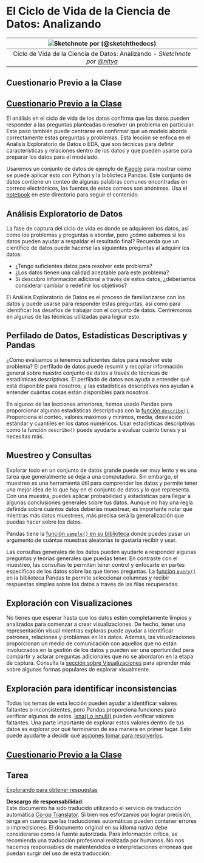 <!--
CO_OP_TRANSLATOR_METADATA:
{
  "original_hash": "d92f57eb110dc7f765c05cbf0f837c77",
  "translation_date": "2025-08-24T00:44:58+00:00",
  "source_file": "4-Data-Science-Lifecycle/15-analyzing/README.md",
  "language_code": "es"
}
-->
# El Ciclo de Vida de la Ciencia de Datos: Analizando

|![ Sketchnote por [(@sketchthedocs)](https://sketchthedocs.dev) ](../../sketchnotes/15-Analyzing.png)|
|:---:|
| Ciclo de Vida de la Ciencia de Datos: Analizando - _Sketchnote por [@nitya](https://twitter.com/nitya)_ |

## Cuestionario Previo a la Clase

## [Cuestionario Previo a la Clase](https://purple-hill-04aebfb03.1.azurestaticapps.net/quiz/28)

El análisis en el ciclo de vida de los datos confirma que los datos pueden responder a las preguntas planteadas o resolver un problema en particular. Este paso también puede centrarse en confirmar que un modelo aborda correctamente estas preguntas y problemas. Esta lección se enfoca en el Análisis Exploratorio de Datos o EDA, que son técnicas para definir características y relaciones dentro de los datos y que pueden usarse para preparar los datos para el modelado.

Usaremos un conjunto de datos de ejemplo de [Kaggle](https://www.kaggle.com/balaka18/email-spam-classification-dataset-csv/version/1) para mostrar cómo se puede aplicar esto con Python y la biblioteca Pandas. Este conjunto de datos contiene un conteo de algunas palabras comunes encontradas en correos electrónicos, las fuentes de estos correos son anónimas. Usa el [notebook](../../../../4-Data-Science-Lifecycle/15-analyzing/notebook.ipynb) en este directorio para seguir el contenido.

## Análisis Exploratorio de Datos

La fase de captura del ciclo de vida es donde se adquieren los datos, así como los problemas y preguntas a abordar, pero ¿cómo sabemos si los datos pueden ayudar a respaldar el resultado final? 
Recuerda que un científico de datos puede hacerse las siguientes preguntas al adquirir los datos:
-   ¿Tengo suficientes datos para resolver este problema?
-   ¿Los datos tienen una calidad aceptable para este problema?
-   Si descubro información adicional a través de estos datos, ¿deberíamos considerar cambiar o redefinir los objetivos?

El Análisis Exploratorio de Datos es el proceso de familiarizarse con los datos y puede usarse para responder estas preguntas, así como para identificar los desafíos de trabajar con el conjunto de datos. Centrémonos en algunas de las técnicas utilizadas para lograr esto.

## Perfilado de Datos, Estadísticas Descriptivas y Pandas
¿Cómo evaluamos si tenemos suficientes datos para resolver este problema? El perfilado de datos puede resumir y recopilar información general sobre nuestro conjunto de datos a través de técnicas de estadísticas descriptivas. El perfilado de datos nos ayuda a entender qué está disponible para nosotros, y las estadísticas descriptivas nos ayudan a entender cuántas cosas están disponibles para nosotros.

En algunas de las lecciones anteriores, hemos usado Pandas para proporcionar algunas estadísticas descriptivas con la [función `describe()`](https://pandas.pydata.org/pandas-docs/stable/reference/api/pandas.DataFrame.describe.html). Proporciona el conteo, valores máximos y mínimos, media, desviación estándar y cuantiles en los datos numéricos. Usar estadísticas descriptivas como la función `describe()` puede ayudarte a evaluar cuánto tienes y si necesitas más.

## Muestreo y Consultas
Explorar todo en un conjunto de datos grande puede ser muy lento y es una tarea que generalmente se deja a una computadora. Sin embargo, el muestreo es una herramienta útil para comprender los datos y permite tener una mejor idea de lo que hay en el conjunto de datos y lo que representa. Con una muestra, puedes aplicar probabilidad y estadísticas para llegar a algunas conclusiones generales sobre tus datos. Aunque no hay una regla definida sobre cuántos datos deberías muestrear, es importante notar que mientras más datos muestrees, más precisa será la generalización que puedas hacer sobre los datos. 

Pandas tiene la [función `sample()` en su biblioteca](https://pandas.pydata.org/pandas-docs/stable/reference/api/pandas.DataFrame.sample.html) donde puedes pasar un argumento de cuántas muestras aleatorias te gustaría recibir y usar.

Las consultas generales de los datos pueden ayudarte a responder algunas preguntas y teorías generales que puedas tener. En contraste con el muestreo, las consultas te permiten tener control y enfocarte en partes específicas de los datos sobre las que tienes preguntas. 
La [función `query()`](https://pandas.pydata.org/pandas-docs/stable/reference/api/pandas.DataFrame.query.html) en la biblioteca Pandas te permite seleccionar columnas y recibir respuestas simples sobre los datos a través de las filas recuperadas.

## Exploración con Visualizaciones
No tienes que esperar hasta que los datos estén completamente limpios y analizados para comenzar a crear visualizaciones. De hecho, tener una representación visual mientras exploras puede ayudar a identificar patrones, relaciones y problemas en los datos. Además, las visualizaciones proporcionan un medio de comunicación con aquellos que no están involucrados en la gestión de los datos y pueden ser una oportunidad para compartir y aclarar preguntas adicionales que no se abordaron en la etapa de captura. Consulta la [sección sobre Visualizaciones](../../../../../../../../../3-Data-Visualization) para aprender más sobre algunas formas populares de explorar visualmente.

## Exploración para identificar inconsistencias
Todos los temas de esta lección pueden ayudar a identificar valores faltantes o inconsistentes, pero Pandas proporciona funciones para verificar algunos de estos. [isna() o isnull()](https://pandas.pydata.org/pandas-docs/stable/reference/api/pandas.isna.html) pueden verificar valores faltantes. Una parte importante de explorar estos valores dentro de tus datos es explorar por qué terminaron de esa manera en primer lugar. Esto puede ayudarte a decidir qué [acciones tomar para resolverlos](../../../../../../../../../2-Working-With-Data/08-data-preparation/notebook.ipynb).

## [Cuestionario Previo a la Clase](https://purple-hill-04aebfb03.1.azurestaticapps.net/quiz/27)

## Tarea

[Explorando para obtener respuestas](assignment.md)

**Descargo de responsabilidad**:  
Este documento ha sido traducido utilizando el servicio de traducción automática [Co-op Translator](https://github.com/Azure/co-op-translator). Si bien nos esforzamos por lograr precisión, tenga en cuenta que las traducciones automáticas pueden contener errores o imprecisiones. El documento original en su idioma nativo debe considerarse como la fuente autorizada. Para información crítica, se recomienda una traducción profesional realizada por humanos. No nos hacemos responsables de malentendidos o interpretaciones erróneas que puedan surgir del uso de esta traducción.